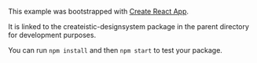 This example was bootstrapped with [Create React App](https://github.com/facebook/create-react-app).

It is linked to the createistic-designsystem package in the parent directory for development purposes.

You can run `npm install` and then `npm start` to test your package.
